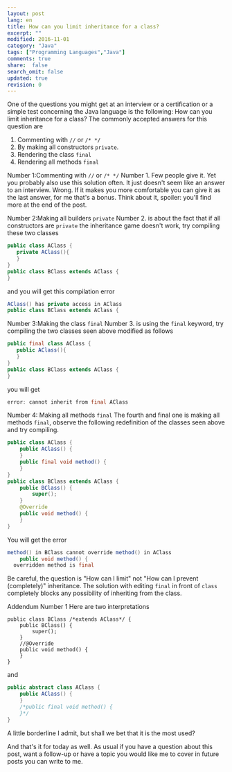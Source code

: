 ```yaml
---
layout: post
lang: en
title: How can you limit inheritance for a class?
excerpt: ""
modified: 2016-11-01
category: "Java"
tags: ["Programming Languages","Java"]
comments: true
share:  false
search_omit: false
updated: true
revision: 0
---
```

One of the questions you might get at an interview or a certification or a simple test concerning the Java language is the following:
How can you limit inheritance for a class?
The commonly accepted answers for this question are

1. Commenting with `//` or `/* */`
2. By making all constructors `private`.
3. Rendering the class `final`
4. Rendering all methods `final`

Number 1:Commenting with `//` or `/* */`
Number 1. Few people give it. Yet you probably also use this solution often. It just doesn't seem like an answer to an interview. Wrong. If it makes you more comfortable you can give it as the last answer, for me that's a bonus. Think about it, spoiler: you'll find more at the end of the post.

Number 2:Making all builders `private`
Number 2. is about the fact that if all constructors are `private` the inheritance game doesn't work, try compiling these two classes

```java
public class AClass {
   private AClass(){
   }
}
public class BClass extends AClass {
}
```

and you will get this compilation error

```java
AClass() has private access in AClass
public class BClass extends AClass {
```

Number 3:Making the class `final`
Number 3. is using the `final` keyword, try compiling the two classes seen above modified as follows

```java
public final class AClass {
   public AClass(){
   }
}
public class BClass extends AClass {
}
```

you will get

```java
error: cannot inherit from final AClass
```

Number 4: Making all methods `final`
The fourth and final one is making all methods `final`, observe the following redefinition of the classes seen above and try compiling.

```java
public class AClass {
    public AClass() {
    }
    public final void method() {
    }
}
public class BClass extends AClass {
    public BClass() {
        super();
    }
    @Override
    public void method() {
    }
}
```

You will get the error

```java
method() in BClass cannot override method() in AClass
    public void method() {
  overridden method is final
```
Be careful, the question is "How can I limit" not "How can I prevent (completely)" inheritance. The solution with editing `final` in front of `class` completely blocks any possibility of inheriting from the class.


Addendum Number 1
Here are two interpretations

```
public class BClass /*extends AClass*/ {
    public BClass() {
        super();
    }
    //@Override
    public void method() {
    }
}
```
and
```java
public abstract class AClass {
    public AClass() {
    }
    /*public final void method() {
    }*/
}
```

A little borderline I admit, but shall we bet that it is the most used?

And that's it for today as well. As usual if you have a question about this post, want a follow-up or have a topic you would like me to cover in future posts you can write to me.
